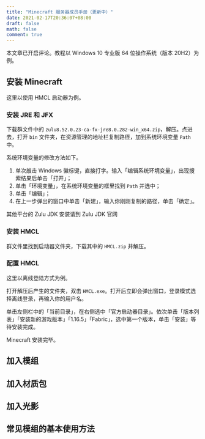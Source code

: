 ```yaml
---
title: "Minecraft 服务器成员手册（更新中）"
date: 2021-02-17T20:36:07+08:00
draft: false
math: false
comment: true
---
```


本文章已开启评论。教程以 Windows 10 专业版 64 位操作系统（版本 20H2）为例。

## 安装 Minecraft

这里以使用 HMCL 启动器为例。

### 安装 JRE 和 JFX

下载群文件中的 `zulu8.52.0.23-ca-fx-jre8.0.282-win_x64.zip`，解压。点进去，打开 `bin` 文件夹，在资源管理的地址栏复制路径，加到系统环境变量 `Path` 中。

系统环境变量的修改方法如下。

1. 单次敲击 Windows 徽标键，直接打字。输入「编辑系统环境变量」，出现搜索结果后单击「打开」；
2. 单击「环境变量」，在系统环境变量的框里找到 `Path` 并选中；
3. 单击「编辑」；
4. 在上一步弹出的窗口中单击「新建」，输入你刚刚复制的路径，单击「确定」。

其他平台的 Zulu JDK 安装请到 Zulu JDK 官网

### 安装 HMCL

群文件里找到启动器文件夹，下载其中的 `HMCL.zip` 并解压。

### 配置 HMCL

这里以离线登陆方式为例。

打开解压后产生的文件夹，双击 `HMCL.exe`。打开后立即会弹出窗口，登录模式选择离线登录，再输入你的用户名。

单击左侧栏中的「当前目录」，在右侧选中「官方启动器目录」。依次单击「版本列表」「安装新的游戏版本」「1.16.5」「Fabric」，选中第一个版本，单击「安装」等待安装完成。

Minecraft 安装完毕。

## 加入模组

## 加入材质包

## 加入光影

## 常见模组的基本使用方法
